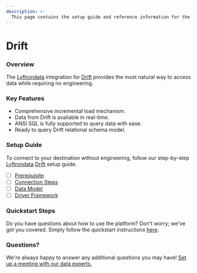 ```yaml
---
description: >-
  This page contains the setup guide and reference information for the Drift source connector.
---
```


# Drift

### Overview

The [Lyftrondata](https://www.lyftrondata.com/) integration for [Drift](https://www.lyftrondata.com/integration/marketing-analytics/drift/) provides the most natural way to access data while requiring no engineering.

### Key Features

* Comprehensive incremental load mechanism.
* Data from Drift is available in real-time.&#x20;
* ANSI SQL is fully supported to query data with ease.
* Ready to query Drift relational schema model.

### Setup Guide

To connect to your destination without engineering, follow our step-by-step [Lyftrondata](https://www.lyftrondata.com/)  [Drift](https://www.lyftrondata.com/integration/marketing-analytics/drift/) setup guide.

* [ ] [Prerequisite](prerequisite.md)
* [ ] [Connection Steps](connection-steps.md)
* [ ] [Data Model](data-model/erd.md)
* [ ] [Driver Framework](driver-framework/)

### Quickstart Steps

Do you have questions about how to use the platform? Don't worry; we've got you covered. Simply follow the quickstart instructions [here](../README.md).

### Questions? <a href="#questions" id="questions"></a>

We're always happy to answer any additional questions you may have! [Set up a meeting with our data experts.](https://www.lyftrondata.com/book-a-meeting/)

